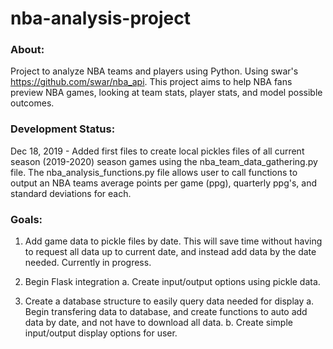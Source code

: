 # nba-analysis-project

### About:
Project to analyze NBA teams and players using Python. Using swar's https://github.com/swar/nba_api. This project aims to help NBA fans preview NBA games, looking at team stats, player stats, and model possible outcomes.

### Development Status:
Dec 18, 2019 - Added first files to create local pickles files of all current season (2019-2020) season games using the nba_team_data_gathering.py file. The nba_analysis_functions.py file allows user to call functions to output an NBA teams average points per game (ppg), quarterly ppg's, and standard deviations for each. 

### Goals:
1. Add game data to pickle files by date. This will save time without having to request all data up to current date, and instead add data by the date needed. Currently in progress. 
2. Begin Flask integration
  a. Create input/output options using pickle data.
  
3. Create a database structure to easily query data needed for display
  a. Begin transfering data to database, and create functions to auto add data by date, and not have to download all data.
  b. Create simple input/output display options for user.

